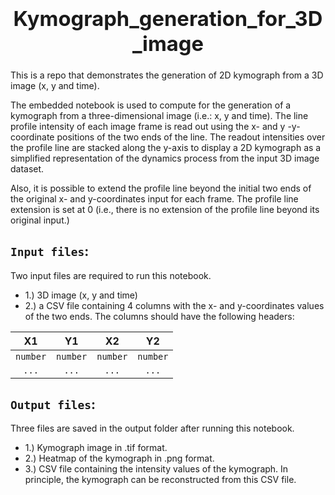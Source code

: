 ### **<h1 align='center'>Kymograph_generation_for_3D_image</h1>**
This is a repo that demonstrates the generation of 2D kymograph from a 3D image (x, y and time). 

The embedded notebook is used to compute for the generation of a kymograph from a three-dimensional image (i.e.: x, y and time). The line profile intensity of each image frame is read out using the x- and y -y-coordinate positions of the two ends of the line. The readout intensities over the profile line are stacked along the y-axis to display a 2D kymograph as a simplified representation of the dynamics process from the input 3D image dataset.

Also, it is possible to extend the profile line beyond the initial two ends of the original x- and y-coordinates input for each frame. The profile line extension is set at 0 (i.e., there is no extension of the profile line beyond its original input.)

## `Input files`:

Two input files are required to run this notebook.
* 1.) 3D image (x, y and time)
* 2.) a CSV file containing 4 columns with the x- and y-coordinates values of the two ends. The columns should have the following headers:

| X1 | Y1 | X2 | Y2 |
| :-----: | :-----: | :-----: | :-----: |
| `number` | `number` | `number` | `number` |
| `...` | `...` | `...` | `...` |


## `Output files`:

Three files are saved in the output folder after running this notebook.
* 1.) Kymograph image in .tif format.
* 2.) Heatmap of the kymograph in .png format.
* 3.) CSV file containing the intensity values of the kymograph. In principle, the kymograph can be reconstructed from this CSV file.

